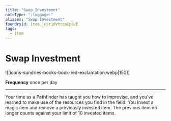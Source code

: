 ```yaml
---
title: "Swap Investment"
noteType: ":luggage:"
aliases: "Swap Investment"
foundryId: Item.jubr1dVYtqaCp8JE
tags:
  - Item
---
```


# Swap Investment
![[icons-sundries-books-book-red-exclamation.webp|150]]

**Frequency** once per day

* * *

Your time as a Pathfinder has taught you how to improvise, and you've learned to make use of the resources you find in the field. You Invest a magic item and remove a previously invested item. The previous item no longer counts against your limit of 10 invested items.
